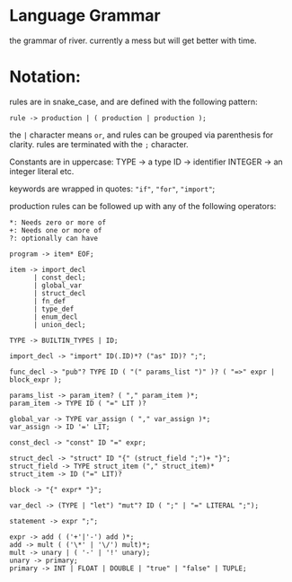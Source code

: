 Language Grammar
===
the grammar of river. currently a mess but will get better with time.

# Notation:

rules are in snake_case, and are defined with the following pattern:

```
rule -> production | ( production | production );
```

the `|` character means `or`, and rules can be grouped via parenthesis for clarity.
rules are terminated with the `;` character.

Constants are in uppercase:
TYPE -> a type
ID -> identifier
INTEGER -> an integer literal
etc.

keywords are wrapped in quotes: `"if"`, `"for"`, `"import"`;

production rules can be followed up with any of the following operators:
```
*: Needs zero or more of
+: Needs one or more of
?: optionally can have
```

```
program -> item* EOF;

item -> import_decl
      | const_decl;
      | global_var
      | struct_decl
      | fn_def
      | type_def
      | enum_decl
      | union_decl;

TYPE -> BUILTIN_TYPES | ID;

import_decl -> "import" ID(.ID)*? ("as" ID)? ";";

func_decl -> "pub"? TYPE ID ( "(" params_list ")" )? ( "=>" expr | block_expr );

params_list -> param_item? ( "," param_item )*;
param_item -> TYPE ID ( "=" LIT )?

global_var -> TYPE var_assign ( "," var_assign )*;
var_assign -> ID '=' LIT;

const_decl -> "const" ID "=" expr;

struct_decl -> "struct" ID "{" (struct_field ";")+ "}";
struct_field -> TYPE struct_item ("," struct_item)*
struct_item -> ID ("=" LIT)?

block -> "{" expr* "}";

var_decl -> (TYPE | "let") "mut"? ID ( ";" | "=" LITERAL ";"); 

statement -> expr ";";

expr -> add ( ('+'|'-') add )*;
add -> mult ( ('\*' | '\/') mult)*;
mult -> unary | ( '-' | '!' unary);
unary -> primary;
primary -> INT | FLOAT | DOUBLE | "true" | "false" | TUPLE;
```
